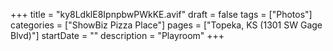 +++
title = "ky8LdklE8IpnpbwPWkKE.avif"
draft = false
tags = ["Photos"]
categories = ["ShowBiz Pizza Place"]
pages = ["Topeka, KS (1301 SW Gage Blvd)"]
startDate = ""
description = "Playroom"
+++
